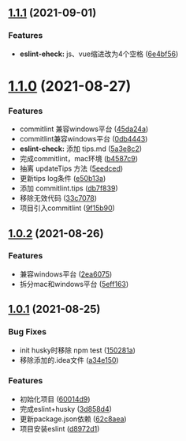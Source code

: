 ## [1.1.1](http://10.124.163.76:8888/qiujb/zwt-fe/compare/v1.1.0...v1.1.1) (2021-09-01)


### Features

* **eslint-eheck:** js、vue缩进改为4个空格 ([6e4bf56](http://10.124.163.76:8888/qiujb/zwt-fe/commits/6e4bf56648753aa4e4ae18675abe96b1539098ee))



# [1.1.0](http://10.124.163.76:8888/qiujb/zwt-fe/compare/v1.0.2...v1.1.0) (2021-08-27)


### Features

* commitlint 兼容windows平台 ([45da24a](http://10.124.163.76:8888/qiujb/zwt-fe/commits/45da24a8f0ccf8db64f3614421b922b4a6641ddc))
* commitlint兼容windows平台 ([0db4443](http://10.124.163.76:8888/qiujb/zwt-fe/commits/0db4443def51993ef4e3a46f118cf2add85c807c))
* **eslint-check:** 添加 tips.md ([5a3e8c2](http://10.124.163.76:8888/qiujb/zwt-fe/commits/5a3e8c299582936afa368023b9fc69da3ab18532))
* 完成commitlint，mac环境 ([b4587c9](http://10.124.163.76:8888/qiujb/zwt-fe/commits/b4587c9a8d58ccbbf9680380a4b3b120b39c414a))
* 抽离 updateTips 方法 ([5eedced](http://10.124.163.76:8888/qiujb/zwt-fe/commits/5eedced599ed87146532af347c817aee77d68fb7))
* 更新tips log条件 ([e50b13a](http://10.124.163.76:8888/qiujb/zwt-fe/commits/e50b13a62748f332612849ced1216bbb25768c0c))
* 添加 commitlint.tips ([db7f839](http://10.124.163.76:8888/qiujb/zwt-fe/commits/db7f8396aed13826043631738c98563e6f9f7da6))
* 移除无效代码 ([33c7078](http://10.124.163.76:8888/qiujb/zwt-fe/commits/33c70781f58a6146426a25a3f6a8bfb1d494b507))
* 项目引入commitlint ([9f15b90](http://10.124.163.76:8888/qiujb/zwt-fe/commits/9f15b90f80e901eace4e6db52d767404b707e463))



## [1.0.2](http://10.124.163.76:8888/qiujb/zwt-fe/compare/v1.0.1...v1.0.2) (2021-08-26)


### Features

* 兼容windows平台 ([2ea6075](http://10.124.163.76:8888/qiujb/zwt-fe/commits/2ea6075ad438a16eead334789d86d2f665aa7028))
* 拆分mac和windows平台 ([5eff163](http://10.124.163.76:8888/qiujb/zwt-fe/commits/5eff1639acfc162b5005b157654bbe6a5b462c22))



## [1.0.1](http://10.124.163.76:8888/qiujb/zwt-fe/compare/60014d9fcb7dfdb8b761456bcfaf1f4f7ba6c5f4...v1.0.1) (2021-08-25)


### Bug Fixes

* init husky时移除 npm test ([150281a](http://10.124.163.76:8888/qiujb/zwt-fe/commits/150281a5e40ca800dc481a9ba7403e2e966a6519))
* 移除添加的.idea文件 ([a34e150](http://10.124.163.76:8888/qiujb/zwt-fe/commits/a34e150d00816c5b2e38187d5783d78c05450dc2))


### Features

* 初始化项目 ([60014d9](http://10.124.163.76:8888/qiujb/zwt-fe/commits/60014d9fcb7dfdb8b761456bcfaf1f4f7ba6c5f4))
* 完成eslint+husky ([3d858d4](http://10.124.163.76:8888/qiujb/zwt-fe/commits/3d858d48f5145e266aba82a4af30c51688f29994))
* 更新package.json依赖 ([62c8aea](http://10.124.163.76:8888/qiujb/zwt-fe/commits/62c8aea349873118ee1761ce39f02647d421084e))
* 项目安装eslint ([d8972d1](http://10.124.163.76:8888/qiujb/zwt-fe/commits/d8972d1354015d968ad9c67fc5e5704a5b274ded))



